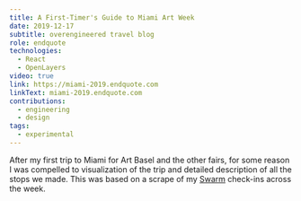 ```yaml
---
title: A First-Timer's Guide to Miami Art Week
date: 2019-12-17
subtitle: overengineered travel blog
role: endquote
technologies:
  - React
  - OpenLayers
video: true
link: https://miami-2019.endquote.com
linkText: miami-2019.endquote.com
contributions:
  - engineering
  - design
tags:
  - experimental
---
```


After my first trip to Miami for Art Basel and the other fairs, for some reason I was compelled to visualization of the trip and detailed description of all the stops we made. This was based on a scrape of my [Swarm](https://www.swarmapp.com) check-ins across the week.
